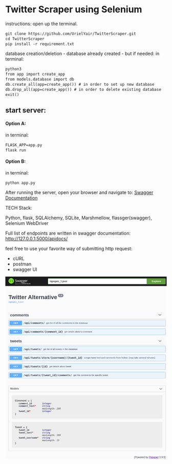 # Twitter Scraper using Selenium

instructions:
open up the terminal.

    git clone https://github.com/UrielYair/TwitterScraper.git
    cd TwitterScraper
    pip install -r requirement.txt

database creation/deletion - database already created - but if needed:
in terminal:

    python3
    from app import create_app
    from models.database import db
    db.create_all(app=create_app()) # in order to set up new database
    db.drop_all(app=create_app()) # in order to delete existing database
    exit()

## start server:

#### Option A:

in terminal:

    FLASK_APP=app.py
    flask run

#### Option B:

in terminal:

    python app.py

After running the server, open your browser and navigate to:
[Swagger Documentation](http://127.0.0.1:5000/apidocs/)

TECH Stack:

Python, flask, SQLAlchemy, SQLite, Marshmellow, flassger(swagger), Selenium WebDriver

Full list of endpoints are written in swagger documentation:
http://127.0.0.1:5000/apidocs/

feel free to use your favorite way of submitting http request:

-   cURL
-   postman
-   swagger UI

![alt text](https://github.com/UrielYair/TwitterScraper/blob/master/swagger_apidocs.png?raw=true)
